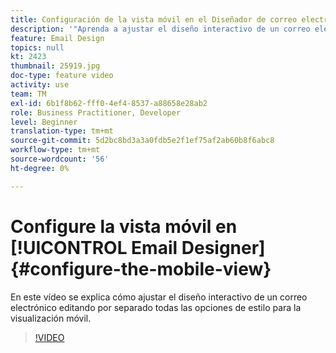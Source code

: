 ```yaml
---
title: Configuración de la vista móvil en el Diseñador de correo electrónico
description: '"Aprenda a ajustar el diseño interactivo de un correo electrónico editando por separado todas las opciones de estilo para la visualización móvil".'
feature: Email Design
topics: null
kt: 2423
thumbnail: 25919.jpg
doc-type: feature video
activity: use
team: TM
exl-id: 6b1f8b62-fff0-4ef4-8537-a88658e28ab2
role: Business Practitioner, Developer
level: Beginner
translation-type: tm+mt
source-git-commit: 5d2bc8bd3a3a0fdb5e2f1ef75af2ab60b8f6abc8
workflow-type: tm+mt
source-wordcount: '56'
ht-degree: 0%

---
```


# Configure la vista móvil en [!UICONTROL Email Designer] {#configure-the-mobile-view}

En este vídeo se explica cómo ajustar el diseño interactivo de un correo electrónico editando por separado todas las opciones de estilo para la visualización móvil.

>[!VIDEO](https://video.tv.adobe.com/v/25919?quality=12)
